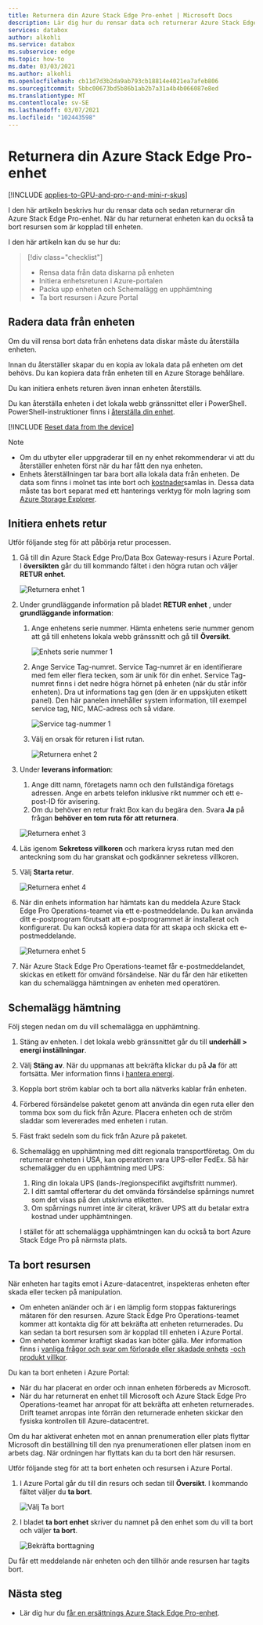 ```yaml
---
title: Returnera din Azure Stack Edge Pro-enhet | Microsoft Docs
description: Lär dig hur du rensar data och returnerar Azure Stack Edge Pro-enheten och sedan tar bort resursen som är kopplad till enheten.
services: databox
author: alkohli
ms.service: databox
ms.subservice: edge
ms.topic: how-to
ms.date: 03/03/2021
ms.author: alkohli
ms.openlocfilehash: cb11d7d3b2da9ab793cb18814e4021ea7afeb806
ms.sourcegitcommit: 5bbc00673bd5b86b1ab2b7a31a4b4b066087e8ed
ms.translationtype: MT
ms.contentlocale: sv-SE
ms.lasthandoff: 03/07/2021
ms.locfileid: "102443598"
---
```

# <a name="return-your-azure-stack-edge-pro-device"></a>Returnera din Azure Stack Edge Pro-enhet

[!INCLUDE [applies-to-GPU-and-pro-r-and-mini-r-skus](../../includes/azure-stack-edge-applies-to-gpu-pro-r-mini-r-sku.md)]

I den här artikeln beskrivs hur du rensar data och sedan returnerar din Azure Stack Edge Pro-enhet. När du har returnerat enheten kan du också ta bort resursen som är kopplad till enheten.

I den här artikeln kan du se hur du:

> [!div class="checklist"]
>
> * Rensa data från data diskarna på enheten
> * Initiera enhetsreturen i Azure-portalen
> * Packa upp enheten och Schemalägg en upphämtning
> * Ta bort resursen i Azure Portal

## <a name="erase-data-from-the-device"></a>Radera data från enheten

Om du vill rensa bort data från enhetens data diskar måste du återställa enheten.

Innan du återställer skapar du en kopia av lokala data på enheten om det behövs. Du kan kopiera data från enheten till en Azure Storage behållare. 

Du kan initiera enhets returen även innan enheten återställs.

Du kan återställa enheten i det lokala webb gränssnittet eller i PowerShell. PowerShell-instruktioner finns i [återställa din enhet](./azure-stack-edge-connect-powershell-interface.md#reset-your-device).

[!INCLUDE [Reset data from the device](../../includes/azure-stack-edge-device-reset.md)]

> [!NOTE]
> - Om du utbyter eller uppgraderar till en ny enhet rekommenderar vi att du återställer enheten först när du har fått den nya enheten.
> - Enhets återställningen tar bara bort alla lokala data från enheten. De data som finns i molnet tas inte bort och [kostnader](https://azure.microsoft.com/pricing/details/storage/)samlas in. Dessa data måste tas bort separat med ett hanterings verktyg för moln lagring som [Azure Storage Explorer](https://azure.microsoft.com/features/storage-explorer/).

## <a name="initiate-device-return"></a>Initiera enhets retur

Utför följande steg för att påbörja retur processen.

1. Gå till din Azure Stack Edge Pro/Data Box Gateway-resurs i Azure Portal. I **översikten** går du till kommando fältet i den högra rutan och väljer **RETUR enhet**. 

    ![Returnera enhet 1](media/azure-stack-edge-return-device/return-device-1.png)  

2. Under grundläggande information på bladet **RETUR enhet** , under **grundläggande information**:

    1. Ange enhetens serie nummer. Hämta enhetens serie nummer genom att gå till enhetens lokala webb gränssnitt och gå till **Översikt**.  
    
       ![Enhets serie nummer 1](media/azure-stack-edge-return-device/device-serial-number-1.png) 

    2. Ange Service Tag-numret. Service Tag-numret är en identifierare med fem eller flera tecken, som är unik för din enhet. Service Tag-numret finns i det nedre högra hörnet på enheten (när du står inför enheten). Dra ut informations tag gen (den är en uppskjuten etikett panel). Den här panelen innehåller system information, till exempel service tag, NIC, MAC-adress och så vidare. 
    
       ![Service tag-nummer 1](media/azure-stack-edge-return-device/service-tag-number-1.png)

    3. Välj en orsak för returen i list rutan.

       ![Returnera enhet 2](media/azure-stack-edge-return-device/return-device-2.png) 

3. Under **leverans information**:

    1. Ange ditt namn, företagets namn och den fullständiga företags adressen. Ange en arbets telefon inklusive rikt nummer och ett e-post-ID för avisering.
    2. Om du behöver en retur frakt Box kan du begära den. Svara **Ja** på frågan **behöver en tom ruta för att returnera**.

    ![Returnera enhet 3](media/azure-stack-edge-return-device/return-device-3.png)

4. Läs igenom **Sekretess villkoren** och markera kryss rutan med den anteckning som du har granskat och godkänner sekretess villkoren.

5. Välj **Starta retur**.

    ![Returnera enhet 4](media/azure-stack-edge-return-device/return-device-4.png) 

6. När din enhets information har hämtats kan du meddela Azure Stack Edge Pro Operations-teamet via ett e-postmeddelande. Du kan använda ditt e-postprogram förutsatt att e-postprogrammet är installerat och konfigurerat. Du kan också kopiera data för att skapa och skicka ett e-postmeddelande.

    ![Returnera enhet 5](media/azure-stack-edge-return-device/return-device-5.png) 

7. När Azure Stack Edge Pro Operations-teamet får e-postmeddelandet, skickas en etikett för omvänd försändelse. När du får den här etiketten kan du schemalägga hämtningen av enheten med operatören. 

## <a name="schedule-a-pickup"></a>Schemalägg hämtning

Följ stegen nedan om du vill schemalägga en upphämtning.

1. Stäng av enheten. I det lokala webb gränssnittet går du till **underhåll > energi inställningar**.
2. Välj **Stäng av**. När du uppmanas att bekräfta klickar du på **Ja** för att fortsätta. Mer information finns i [hantera energi](../databox-gateway/data-box-gateway-manage-access-power-connectivity-mode.md#manage-power).
3. Koppla bort ström kablar och ta bort alla nätverks kablar från enheten.
4. Förbered försändelse paketet genom att använda din egen ruta eller den tomma box som du fick från Azure. Placera enheten och de ström sladdar som levererades med enheten i rutan.
5. Fäst frakt sedeln som du fick från Azure på paketet.
6. Schemalägg en upphämtning med ditt regionala transportföretag. Om du returnerar enheten i USA, kan operatören vara UPS-eller FedEx. Så här schemalägger du en upphämtning med UPS:

    1. Ring din lokala UPS (lands-/regionspecifikt avgiftsfritt nummer).
    2. I ditt samtal offerterar du det omvända försändelse spårnings numret som det visas på den utskrivna etiketten.
    3. Om spårnings numret inte är citerat, kräver UPS att du betalar extra kostnad under upphämtningen.

    I stället för att schemalägga upphämtningen kan du också ta bort Azure Stack Edge Pro på närmsta plats.

## <a name="delete-the-resource"></a>Ta bort resursen

När enheten har tagits emot i Azure-datacentret, inspekteras enheten efter skada eller tecken på manipulation.

- Om enheten anländer och är i en lämplig form stoppas fakturerings mätaren för den resursen. Azure Stack Edge Pro Operations-teamet kommer att kontakta dig för att bekräfta att enheten returnerades. Du kan sedan ta bort resursen som är kopplad till enheten i Azure Portal.
- Om enheten kommer kraftigt skadas kan böter gälla. Mer information finns i [vanliga frågor och svar om förlorade eller skadade enhets](https://azure.microsoft.com/pricing/details/databox/edge/) [-och produkt villkor](https://www.microsoft.com/licensing/product-licensing/products).  


Du kan ta bort enheten i Azure Portal:

- När du har placerat en order och innan enheten förbereds av Microsoft.
- När du har returnerat en enhet till Microsoft och Azure Stack Edge Pro Operations-teamet har anropat för att bekräfta att enheten returnerades. Drift teamet anropas inte förrän den returnerade enheten skickar den fysiska kontrollen till Azure-datacentret.

Om du har aktiverat enheten mot en annan prenumeration eller plats flyttar Microsoft din beställning till den nya prenumerationen eller platsen inom en arbets dag. När ordningen har flyttats kan du ta bort den här resursen.


Utför följande steg för att ta bort enheten och resursen i Azure Portal.

1. I Azure Portal går du till din resurs och sedan till **Översikt**. I kommando fältet väljer du **ta bort**.

    ![Välj Ta bort](media/azure-stack-edge-return-device/delete-resource-1.png)

2. I bladet **ta bort enhet** skriver du namnet på den enhet som du vill ta bort och väljer **ta bort**.

    ![Bekräfta borttagning](media/azure-stack-edge-return-device/delete-resource-2.png)

Du får ett meddelande när enheten och den tillhör ande resursen har tagits bort.


## <a name="next-steps"></a>Nästa steg

- Lär dig hur du [får en ersättnings Azure Stack Edge Pro-enhet](azure-stack-edge-replace-device.md).